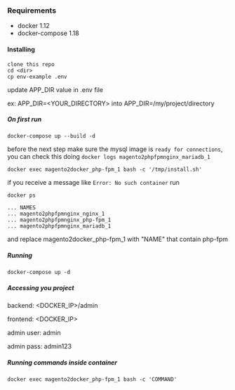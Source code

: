 ### Requirements
 - docker 1.12
 - docker-compose 1.18

#### Installing
```
clone this repo
cd <dir>
cp env-example .env
```

update APP_DIR value in .env file

ex: APP_DIR=<YOUR_DIRECTORY> into APP_DIR=/my/project/directory


##### On first run
```
docker-compose up --build -d
```

before the next step make sure the mysql image is `ready for connections`, you can check this doing `docker logs magento2phpfpmnginx_mariadb_1`

```
docker exec magento2docker_php-fpm_1 bash -c '/tmp/install.sh'
```

if you receive a message like ` Error: No such container ` run

```
docker ps

... NAMES
... magento2phpfpmnginx_nginx_1
... magento2phpfpmnginx_php-fpm_1
... magento2phpfpmnginx_mariadb_1

```

and replace magento2docker_php-fpm_1 with "NAME" that contain php-fpm

##### Running
```
docker-compose up -d
```

##### Accessing you project
backend: <DOCKER_IP>/admin

frontend: <DOCKER_IP>

admin user: admin

admin pass: admin123

##### Running commands inside container

```
docker exec magento2docker_php-fpm_1 bash -c 'COMMAND'
```
